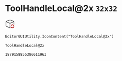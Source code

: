 # ToolHandleLocal@2x `32x32`
<img src="/img/ToolHandleLocal@2x.png" width=32 height=32>

``` CSharp
EditorGUIUtility.IconContent("ToolHandleLocal@2x")
```
```
ToolHandleLocal@2x
```
```
1879158855386611963
```
